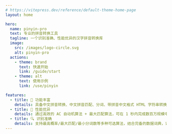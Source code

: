 ```yaml
---
# https://vitepress.dev/reference/default-theme-home-page
layout: home

hero:
  name: pinyin-pro
  text: 专业的拼音转换工具
  tagline: 一个识别准确、性能优异的汉字拼音转换库
  image:
    src: /images/logo-circle.svg
    alt: pinyin-pro
  actions:
    - theme: brand
      text: 快速开始
      link: /guide/start
    - theme: alt
      text: 使用示例
      link: /use/pinyin

features:
  - title: 🎨 功能丰富
    details: 具备中文拼音转换、中文拼音匹配、分词、带拼音中文格式 HTML 字符串转换等丰富的功能
  - title: 🚀 性能优异
    details: 通过高效的 AC 自动机算法 + 最大匹配算法，可在 1 秒内完成数百万规模中文拼音的转换
  - title: 🔍 识别准确
    details: 支持最高概率/最大匹配/最小分词数等多种可选算法，结合完备的数据词典，识别率非常准确
---
```

